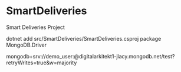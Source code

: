 # SmartDeliveries
Smart Deliveries Project

dotnet add src/SmartDeliveries/SmartDeliveries.csproj package MongoDB.Driver

mongodb+srv://demo_user:<password>@digitalarkitekt1-jlacy.mongodb.net/test?retryWrites=true&w=majority
